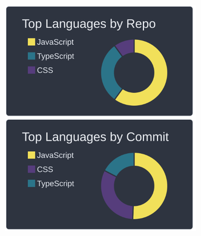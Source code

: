 
![](https://raw.githubusercontent.com/YeoSeongil/YeoSeongil/main/profile-summary-card-output/nord_dark/1-repos-per-language.svg)
![](https://raw.githubusercontent.com/YeoSeongil/YeoSeongil/main/profile-summary-card-output/nord_dark/2-most-commit-language.svg)
